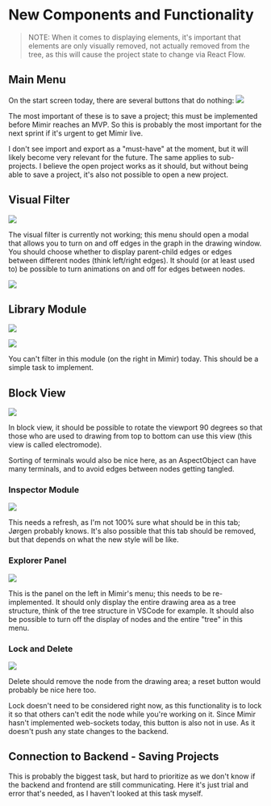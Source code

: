# New Components and Functionality

> NOTE: When it comes to displaying elements, it's important that elements are only visually removed, not actually
> removed from the tree, as this will cause the project state to change via React Flow.

## Main Menu

On the start screen today, there are several buttons that do nothing:
![](img/projectMenu.png)

The most important of these is to save a project; this must be implemented before Mimir reaches an MVP. So this is
probably the most important for the next sprint if it's urgent to get Mimir live.

I don't see import and export as a "must-have" at the moment, but it will likely become very relevant for the future.
The same applies to sub-projects. I believe the open project works as it should, but without being able to save a
project, it's also not possible to open a new project.

## Visual Filter

![](img/visualFilter.png)

The visual filter is currently not working; this menu should open a modal that allows you to turn on and off edges in
the graph in the drawing window. You should choose whether to display parent-child edges or edges between different
nodes (think left/right edges). It should (or at least used to) be possible to turn animations on and off for edges
between nodes.

![](img/visualFilter2.png)

## Library Module

![](img/explorerMenu.png)

![](img/explorerMenu2.png)

You can't filter in this module (on the right in Mimir) today. This should be a simple task to implement.

## Block View

![](img/electroMode.png)

In block view, it should be possible to rotate the viewport 90 degrees so that those who are used to drawing from top to
bottom can use this view (this view is called electromode).

Sorting of terminals would also be nice here, as an AspectObject can have many terminals, and to avoid edges between
nodes getting tangled.

### Inspector Module

![](img/terminalAttributes.png)

This needs a refresh, as I'm not 100% sure what should be in this tab; Jørgen probably knows. It's also possible that
this tab should be removed, but that depends on what the new style will be like.

### Explorer Panel

![](img/explorerPanel.png)

This is the panel on the left in Mimir's menu; this needs to be re-implemented. It should only display the entire
drawing area as a tree structure, think of the tree structure in VSCode for example. It should also be possible to turn
off the display of nodes and the entire "tree" in this menu.

### Lock and Delete

![](img/lockDelete.png)

Delete should remove the node from the drawing area; a reset button would probably be nice here too.

Lock doesn't need to be considered right now, as this functionality is to lock it so that others can't edit the node
while you're working on it. Since Mimir hasn't implemented web-sockets today, this button is also not in use. As it
doesn't push any state changes to the backend.

## Connection to Backend - Saving Projects

This is probably the biggest task, but hard to prioritize as we don't know if the backend and frontend are still
communicating. Here it's just trial and error that's needed, as I haven't looked at this task myself.
